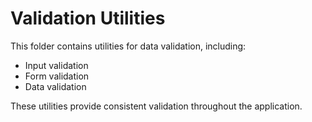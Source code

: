 # Validation Utilities

This folder contains utilities for data validation, including:

- Input validation
- Form validation
- Data validation

These utilities provide consistent validation throughout the application.
